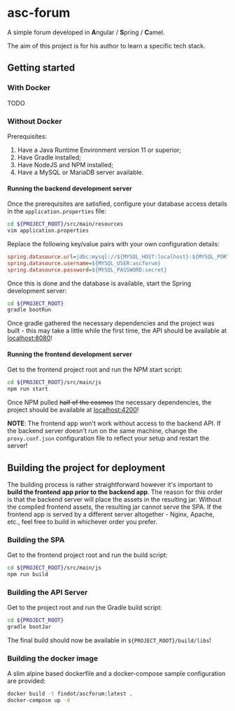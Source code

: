 # asc-forum
A simple forum developed in **A**ngular / **S**pring / **C**amel.

The aim of this project is for his author to learn a specific tech stack.

## Getting started 

### With Docker

TODO

### Without Docker

Prerequisites:

1. Have a Java Runtime Environment version 11 or superior;
2. Have Gradle installed;
3. Have NodeJS and NPM installed;
4. Have a MySQL or MariaDB server available.

#### Running the backend development server
Once the prerequisites are satisfied, configure your database access details in the `application.properties` file:

```bash
cd ${PROJECT_ROOT}/src/main/resources
vim application.properties
```

Replace the following key/value pairs with your own configuration details:
```ini
spring.datasource.url=jdbc:mysql://${MYSQL_HOST:localhost}:${MYSQL_PORT:3306}/${MYSQL_DATABASE:ascforum}
spring.datasource.username=${MYSQL_USER:ascforum}
spring.datasource.password=${MYSQL_PASSWORD:secret}
```
Once this is done and the database is available, start the Spring development server:

```bash
cd ${PROJECT_ROOT}
gradle bootRun
```

Once gradle gathered the necessary dependencies and the project was built - this may take a little while the first time, the API should be available at [localhost:8080](http://localhost:8080)!

#### Running the frontend development server

Get to the frontend project root and run the NPM start script:

```bash
cd ${PROJECT_ROOT}/src/main/js
npm run start
```

Once NPM pulled ~~half of the cosmos~~ the necessary dependencies, the project should be available at [localhost:4200](http://localhost:4200)!

**NOTE**: The frontend app won't work without access to the backend API. If the backend server doesn't run on the same machine, change the `proxy.conf.json` configuration file to reflect your setup and restart the server!

## Building the project for deployment

The building process is rather straightforward however it's important to **build the frontend app prior to the backend app**. The reason for this order is that the backend server will place the assets in the resulting jar. Without the compiled frontend assets, the resulting jar cannot serve the SPA. If the frontend app is served by a different server altogether - Nginx, Apache, etc., feel free to build in whichever order you prefer.

### Building the SPA

Get to the frontend project root and run the build script:

```bash
cd ${PROJECT_ROOT}/src/main/js
npm run build
```

### Building the API Server

Get to the project root and run the Gradle build script:

```bash
cd ${PROJECT_ROOT}
gradle bootJar
```

The final build should now be available in `${PROJECT_ROOT}/build/libs`!

### Building the docker image

A slim alpine based dockerfile and a docker-compose sample configuration are provided:

```bash
docker build -t findot/ascforum:latest .
docker-compose up -d
```

